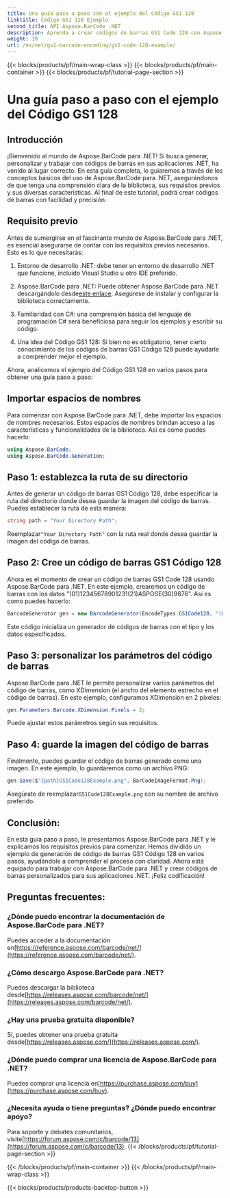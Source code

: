 ```yaml
---
title: Una guía paso a paso con el ejemplo del Código GS1 128
linktitle: Código GS1 128 Ejemplo
second_title: API Aspose.BarCode .NET
description: Aprenda a crear códigos de barras GS1 Code 128 con Aspose.BarCode para .NET. Guía paso a paso para la generación de códigos de barras en C#. ¡Empieza ahora!
weight: 10
url: /es/net/gs1-barcode-encoding/gs1-code-128-example/
---
```


{{< blocks/products/pf/main-wrap-class >}}
{{< blocks/products/pf/main-container >}}
{{< blocks/products/pf/tutorial-page-section >}}

# Una guía paso a paso con el ejemplo del Código GS1 128


## Introducción

¡Bienvenido al mundo de Aspose.BarCode para .NET! Si busca generar, personalizar y trabajar con códigos de barras en sus aplicaciones .NET, ha venido al lugar correcto. En esta guía completa, lo guiaremos a través de los conceptos básicos del uso de Aspose.BarCode para .NET, asegurándonos de que tenga una comprensión clara de la biblioteca, sus requisitos previos y sus diversas características. Al final de este tutorial, podrá crear códigos de barras con facilidad y precisión.

## Requisito previo
Antes de sumergirse en el fascinante mundo de Aspose.BarCode para .NET, es esencial asegurarse de contar con los requisitos previos necesarios. Esto es lo que necesitarás:

1. Entorno de desarrollo .NET: debe tener un entorno de desarrollo .NET que funcione, incluido Visual Studio u otro IDE preferido.

2.  Aspose.BarCode para .NET: Puede obtener Aspose.BarCode para .NET descargándolo desde[este enlace](https://releases.aspose.com/barcode/net/). Asegúrese de instalar y configurar la biblioteca correctamente.

3. Familiaridad con C#: una comprensión básica del lenguaje de programación C# será beneficiosa para seguir los ejemplos y escribir su código.

4. Una idea del Código GS1 128: Si bien no es obligatorio, tener cierto conocimiento de los códigos de barras GS1 Código 128 puede ayudarle a comprender mejor el ejemplo.

Ahora, analicemos el ejemplo del Código GS1 128 en varios pasos para obtener una guía paso a paso:

## Importar espacios de nombres
Para comenzar con Aspose.BarCode para .NET, debe importar los espacios de nombres necesarios. Estos espacios de nombres brindan acceso a las características y funcionalidades de la biblioteca. Así es como puedes hacerlo:

```csharp
using Aspose.BarCode;
using Aspose.BarCode.Generation;
```

## Paso 1: establezca la ruta de su directorio
Antes de generar un código de barras GS1 Código 128, debe especificar la ruta del directorio donde desea guardar la imagen del código de barras. Puedes establecer la ruta de esta manera:

```csharp
string path = "Your Directory Path";
```

 Reemplazar`"Your Directory Path"` con la ruta real donde desea guardar la imagen del código de barras.

## Paso 2: Cree un código de barras GS1 Código 128
Ahora es el momento de crear un código de barras GS1 Code 128 usando Aspose.BarCode para .NET. En este ejemplo, crearemos un código de barras con los datos "(01)12345678901231(21)ASPOSE(30)9876". Así es como puedes hacerlo:

```csharp
BarcodeGenerator gen = new BarcodeGenerator(EncodeTypes.GS1Code128, "(01)12345678901231(21)ASPOSE(30)9876");
```

Este código inicializa un generador de códigos de barras con el tipo y los datos especificados.

## Paso 3: personalizar los parámetros del código de barras
Aspose.BarCode para .NET le permite personalizar varios parámetros del código de barras, como XDimension (el ancho del elemento estrecho en el código de barras). En este ejemplo, configuramos XDimension en 2 píxeles:

```csharp
gen.Parameters.Barcode.XDimension.Pixels = 2;
```

Puede ajustar estos parámetros según sus requisitos.

## Paso 4: guarde la imagen del código de barras
Finalmente, puedes guardar el código de barras generado como una imagen. En este ejemplo, lo guardaremos como un archivo PNG:

```csharp
gen.Save($"{path}GS1Code128Example.png", BarCodeImageFormat.Png);
```

 Asegúrate de reemplazar`GS1Code128Example.png` con su nombre de archivo preferido.

## Conclusión:
En esta guía paso a paso, le presentamos Aspose.BarCode para .NET y le explicamos los requisitos previos para comenzar. Hemos dividido un ejemplo de generación de código de barras GS1 Código 128 en varios pasos, ayudándole a comprender el proceso con claridad. Ahora está equipado para trabajar con Aspose.BarCode para .NET y crear códigos de barras personalizados para sus aplicaciones .NET. ¡Feliz codificación!


## Preguntas frecuentes:

### ¿Dónde puedo encontrar la documentación de Aspose.BarCode para .NET?
 Puedes acceder a la documentación en[https://reference.aspose.com/barcode/net/](https://reference.aspose.com/barcode/net/).

### ¿Cómo descargo Aspose.BarCode para .NET?
 Puedes descargar la biblioteca desde[https://releases.aspose.com/barcode/net/](https://releases.aspose.com/barcode/net/).

### ¿Hay una prueba gratuita disponible?
 Sí, puedes obtener una prueba gratuita desde[https://releases.aspose.com/](https://releases.aspose.com/).

### ¿Dónde puedo comprar una licencia de Aspose.BarCode para .NET?
 Puedes comprar una licencia en[https://purchase.aspose.com/buy](https://purchase.aspose.com/buy).

### ¿Necesita ayuda o tiene preguntas? ¿Dónde puedo encontrar apoyo?
Para soporte y debates comunitarios, visite[https://forum.aspose.com/c/barcode/13](https://forum.aspose.com/c/barcode/13).
{{< /blocks/products/pf/tutorial-page-section >}}

{{< /blocks/products/pf/main-container >}}
{{< /blocks/products/pf/main-wrap-class >}}

{{< blocks/products/products-backtop-button >}}
